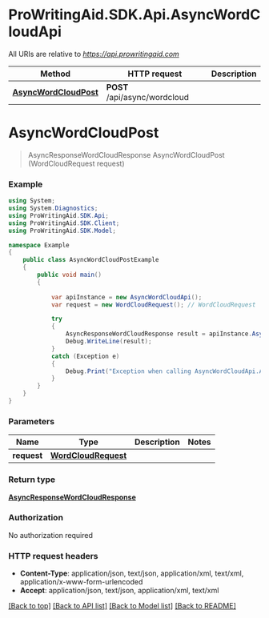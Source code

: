 # ProWritingAid.SDK.Api.AsyncWordCloudApi

All URIs are relative to *https://api.prowritingaid.com*

Method | HTTP request | Description
------------- | ------------- | -------------
[**AsyncWordCloudPost**](AsyncWordCloudApi.md#asyncwordcloudpost) | **POST** /api/async/wordcloud | 


<a name="asyncwordcloudpost"></a>
# **AsyncWordCloudPost**
> AsyncResponseWordCloudResponse AsyncWordCloudPost (WordCloudRequest request)



### Example
```csharp
using System;
using System.Diagnostics;
using ProWritingAid.SDK.Api;
using ProWritingAid.SDK.Client;
using ProWritingAid.SDK.Model;

namespace Example
{
    public class AsyncWordCloudPostExample
    {
        public void main()
        {
            
            var apiInstance = new AsyncWordCloudApi();
            var request = new WordCloudRequest(); // WordCloudRequest | 

            try
            {
                AsyncResponseWordCloudResponse result = apiInstance.AsyncWordCloudPost(request);
                Debug.WriteLine(result);
            }
            catch (Exception e)
            {
                Debug.Print("Exception when calling AsyncWordCloudApi.AsyncWordCloudPost: " + e.Message );
            }
        }
    }
}
```

### Parameters

Name | Type | Description  | Notes
------------- | ------------- | ------------- | -------------
 **request** | [**WordCloudRequest**](WordCloudRequest.md)|  | 

### Return type

[**AsyncResponseWordCloudResponse**](AsyncResponseWordCloudResponse.md)

### Authorization

No authorization required

### HTTP request headers

 - **Content-Type**: application/json, text/json, application/xml, text/xml, application/x-www-form-urlencoded
 - **Accept**: application/json, text/json, application/xml, text/xml

[[Back to top]](#) [[Back to API list]](../README.md#documentation-for-api-endpoints) [[Back to Model list]](../README.md#documentation-for-models) [[Back to README]](../README.md)

